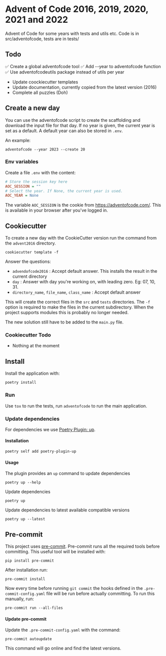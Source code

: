 # Advent of Code 2016, 2019, 2020, 2021 and 2022

Advent of Code for some years with tests and utils etc.
Code is in src/adventofcode<years>, tests are in tests/

## Todo

✅ Create a global adventofcode tool
✅ Add --year to adventofcode function
✅ Use adventofcodeutils package instead of utils per year
- Update coockiecutter templates
- Update documentation, currently copied from the latest version (2016)
- Complete all puzzles (Doh)

## Create a new day

You can use the adventofcode script to create the scaffolding and download the
input file for that day. If no year is given, the current year is set as a default.
A default year can also be stored in `.env`.

An example:

    adventofcode --year 2023 --create 20

### Env variables

Create a file `.env` with the content:

```ini
# Store the session key here
AOC_SESSION = ""
# Select the year. If None, the current year is used.
AOC_YEAR = None
```

The variable `AOC_SESSION` is the cookie from <https://adventofcode.com/>. This is available
in your browser after you've logged in.

## Cookiecutter

To create a new day with the CookieCutter version run the command from the
`advent2016` directory.

```shell script
cookiecutter template -f
```

Answer the questions:
* `advendofcode2016` : Accept default answer. This installs the result in the current directory
* `day` : Answer with day you're working on, with leading zero. Eg: 07, 10, 31.
* `directory_name`, `file_name`, `class_name` : Accept default answer

This will create the correct files in the `src` and `tests` directories.
The `-f` option is required to make the files in the current subdirectory.
When the project supports modules this is probably no longer needed.

The new solution still have to be added to the `main.py` file.

### Cookiecutter Todo

* Nothing at the moment

## Install

Install the application with:

```
poetry install
```

### Run

Use `tox` to run the tests, run `adventofcode` to run the main application.

### Update dependencies

For dependencies we use [Poetry Plugin: up](https://github.com/MousaZeidBaker/poetry-plugin-up).

#### Installation

```shell
poetry self add poetry-plugin-up
```

#### Usage

The plugin provides an `up` command to update dependencies

```shell
poetry up --help
```

Update dependencies

```shell
poetry up
```

Update dependencies to latest available compatible versions

```shell
poetry up --latest
```

## Pre-commit

This project uses [pre-commit]. Pre-commit runs all the required tools before committing.
This useful tool will be installed with:

```shell
pip install pre-commit
```

After installation run:

```shell
pre-commit install
```

Now every time before running `git commit` the hooks defined in the
`.pre-commit-config.yaml` file will be run before actually committing.
To run this manually, run:

```shell
pre-commit run --all-files
```

#### Update pre-commit

Update the `.pre-commit-config.yaml` with the command:

```shell
pre-commit autoupdate
```

This command will go online and find the latest versions.

[pre-commit]: https://pre-commit.com/
